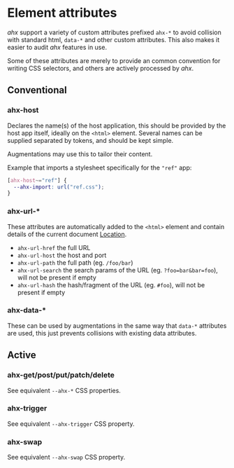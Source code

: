 # Element attributes

_ahx_ support a variety of custom attributes prefixed `ahx-*` to avoid collision
with standard html, `data-*` and other custom attributes. This also makes it
easier to audit _ahx_ features in use.

Some of these attributes are merely to provide an common convention for writing
CSS selectors, and others are actively processed by _ahx_.

## Conventional

### ahx-host

Declares the name(s) of the host application, this should be provided by the
host app itself, ideally on the `<html>` element. Several names can be supplied
separated by tokens, and should be kept simple.

Augmentations may use this to tailor their content.

Example that imports a stylesheet specifically for the `"ref"` app:

```css
[ahx-host~="ref"] {
  --ahx-import: url("ref.css");
}
```

### ahx-url-*

These attributes are automatically added to the `<html>` element and contain
details of the current document [Location].

- `ahx-url-href` the full URL
- `ahx-url-host` the host and port
- `ahx-url-path` the full path (eg. `/foo/bar`)
- `ahx-url-search` the search params of the URL (eg. `?foo=bar&bar=foo`), will
  not be present if empty
- `ahx-url-hash` the hash/fragment of the URL (eg. `#foo`), will not be present
  if empty

[Location]: https://developer.mozilla.org/en-US/docs/Web/API/Location

### ahx-data-*

These can be used by augmentations in the same way that `data-*` attributes are
used, this just prevents collisions with existing data attributes.

## Active

### ahx-get/post/put/patch/delete

See equivalent `--ahx-*` CSS properties.

### ahx-trigger

See equivalent `--ahx-trigger` CSS property.

### ahx-swap

See equivalent `--ahx-swap` CSS property.
